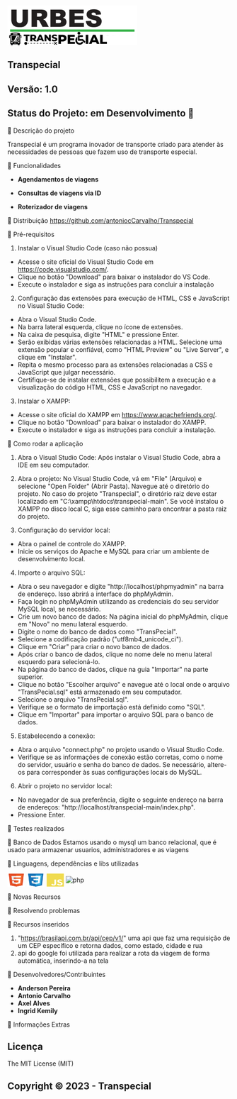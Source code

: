 ![Logo](https://github.com/antoniocCarvalho/Transpecial/blob/main/img/logoUrbes.png)

## Transpecial

## Versão: 1.0
## Status do Projeto: em Desenvolvimento 🚨  

 🔹 Descrição do projeto 

Transpecial é um programa inovador de transporte criado para atender às necessidades de pessoas que fazem uso de transporte especial.

 🔹 Funcionalidades
 
 * **Agendamentos de viagens**

 * **Consultas de viagens via ID**
 * **Roterizador de viagens**


 🔹 Distribuição
https://github.com/antoniocCarvalho/Transpecial

 🔹 Pré-requisitos

 1. Instalar o Visual Studio Code (caso não possua)
- Acesse o site oficial do Visual Studio Code em https://code.visualstudio.com/.
- Clique no botão "Download" para baixar o instalador do VS Code.
- Execute o instalador e siga as instruções para concluir a instalação

2. Configuração das extensões para execução de HTML, CSS e JavaScript no Visual Studio Code:
- Abra o Visual Studio Code.
- Na barra lateral esquerda, clique no ícone de extensões.
- Na caixa de pesquisa, digite "HTML" e pressione Enter.
- Serão exibidas várias extensões relacionadas a HTML. Selecione uma extensão popular e confiável, como "HTML Preview" ou "Live Server", e clique em "Instalar".
- Repita o mesmo processo para as extensões relacionadas a CSS e JavaScript que julgar necessário.
- Certifique-se de instalar extensões que possibilitem a execução e a visualização do código HTML, CSS e JavaScript no navegador.

3. Instalar o XAMPP:
- Acesse o site oficial do XAMPP em https://www.apachefriends.org/.
- Clique no botão "Download" para baixar o instalador do XAMPP.
- Execute o instalador e siga as instruções para concluir a instalação.

 🔹 Como rodar a aplicação

1. Abra o Visual Studio Code: Após instalar o Visual Studio Code, abra a IDE em seu computador.

2. Abra o projeto: No Visual Studio Code, vá em "File" (Arquivo) e selecione "Open Folder" (Abrir Pasta). Navegue até o diretório do projeto. No caso do projeto "Transpecial", o diretório raiz deve estar localizado em "C:\xampp\htdocs\transpecial-main". Se você instalou o XAMPP no disco local C, siga esse caminho para encontrar a pasta raiz do projeto.

3. Configuração do servidor local:
- Abra o painel de controle do XAMPP.
- Inicie os serviços do Apache e MySQL para criar um ambiente de desenvolvimento local.

4. Importe o arquivo SQL:
- Abra o seu navegador e digite "http://localhost/phpmyadmin" na barra de endereço. Isso abrirá a interface do phpMyAdmin.
- Faça login no phpMyAdmin utilizando as credenciais do seu servidor MySQL local, se necessário.
- Crie um novo banco de dados: Na página inicial do phpMyAdmin, clique em "Novo" no menu lateral esquerdo.
- Digite o nome do banco de dados como "TransPecial".
- Selecione a codificação padrão ("utf8mb4_unicode_ci").
- Clique em "Criar" para criar o novo banco de dados.
- Após criar o banco de dados, clique no nome dele no menu lateral esquerdo para selecioná-lo.
- Na página do banco de dados, clique na guia "Importar" na parte superior.
- Clique no botão "Escolher arquivo" e navegue até o local onde o arquivo "TransPecial.sql" está armazenado em seu computador.
- Selecione o arquivo "TransPecial.sql".
- Verifique se o formato de importação está definido como "SQL".
- Clique em "Importar" para importar o arquivo SQL para o banco de dados.

5. Estabelecendo a conexão:
- Abra o arquivo "connect.php" no projeto usando o Visual Studio Code.
- Verifique se as informações de conexão estão corretas, como o nome do servidor, usuário e senha do banco de dados. Se necessário, altere-os para corresponder às suas configurações locais do MySQL.

6. Abrir o projeto no servidor local:
- No navegador de sua preferência, digite o seguinte endereço na barra de endereços: "http://localhost/transpecial-main/index.php". 
- Pressione Enter.

 🔹 Testes realizados

 🔹 Banco de Dados
 Estamos usando o mysql um banco relacional, que é usado para armazenar usuarios, administradores e as viagens 

 🔹 Linguagens, dependências e libs utilizadas

  <img align="center" alt="HTML" height="30" width="40" src="https://raw.githubusercontent.com/devicons/devicon/master/icons/html5/html5-original.svg">
  <img align="center" alt="CSS" height="30" width="40" src="https://raw.githubusercontent.com/devicons/devicon/master/icons/css3/css3-original.svg">
  <img align="center" alt="Js" height="30" width="40" src="https://raw.githubusercontent.com/devicons/devicon/master/icons/javascript/javascript-plain.svg">
  <img align="center" alt="php" height="30" width="40" src="https://cdn.jsdelivr.net/gh/devicons/devicon/icons/php/php-original.svg">

🔹 Novas Recursos

🔹 Resolvendo problemas

🔹 Recursos inseridos 
1.  "https://brasilapi.com.br/api/cep/v1/"  uma api que faz uma requisição de um CEP específico e retorna dados, como estado, cidade e rua 
2. api do google foi utilizada para realizar a rota da viagem de forma automática, inserindo-a na tela

🔹 Desenvolvedores/Contribuintes
 * **Anderson Pereira**
  * **Antonio Carvalho**
  * **Axel Alves**
  * **Ingrid Kemily**

🔹 Informações Extras

## Licença
The MIT License (MIT)

## Copyright ©️ 2023 - Transpecial

